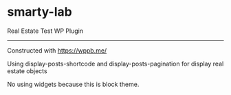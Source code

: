 # smarty-lab

Real Estate Test WP Plugin

----------------------------

Constructed with https://wppb.me/

Using display-posts-shortcode and display-posts-pagination for display real estate objects

No using widgets because this is block theme.